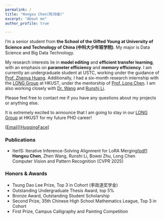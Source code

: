 ```yaml
---
permalink: /
title: "Hongxu Chen(陈鸿绪)"
excerpt: "About me"
author_profile: true

---
```


I’m a senior student from **the School of the Gifted Young at University of Science and Technology of China (中科大少年班学院)**. My major is Data Science and Big Data Technology.   
  
My research interests lie in **model editing** and **efficient transfer learning**, with an emphasis on **parameter efficiency** and **memory efficiency**. I am currently an undergraduate student at USTC, working under the guidance of [Prof. Zhenya Huang](http://staff.ustc.edu.cn/~huangzhy/). Additionally, I had a six-month research internship with the [LONG Group](https://long-group.cse.ust.hk/) at HKUST, under the mentorship of [Prof. Long Chen](https://zjuchenlong.github.io/). I am also working closely with [Dr. Wang](https://scholar.google.com/citations?user=eQ-G_bQAAAAJ&hl=zh-CN) and [Runshi Li](https://github.com/stflrs).

Please feel free to contact me if you have any questions about my projects or anything else.

It is extremely excited to announce that I am going to stay in our [LONG Group](https://long-group.cse.ust.hk/) at HKUST for my future PHD career! 
  
[[Email](mailto:hongxuchen@mail.ustc.edu.cn)][[HuggingFace](https://huggingface.co/Daxuxu36)]

### Publications
- IterIS: Iterative Inference-Solving Alignment for LoRA Merging[[pdf](https://arxiv.org/abs/2411.15231)]  
  **Hongxu Chen**, Zhen Wang, Runshi Li, Bowei Zhu, Long Chen  
  Computer Vision and Pattern Recognition (CVPR 2025)

### Honors & Awards
- Tsung Dao Lee Prize, Top 3 in Cohort (李政道奖学金)
- Outstanding Undergraduate Thesis Award, top 5%
- Bronze Award, Outstanding Student Scholarship
- Second Prize, 35th Chinese High School Mathematics League, Top 3 in Cohort
- First Prize, Campus Calligraphy and Painting Competition


